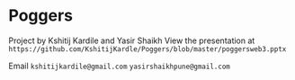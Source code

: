 # Poggers 

Project by Kshitij Kardile and Yasir Shaikh
View the presentation at `https://github.com/KshitijKardle/Poggers/blob/master/poggersweb3.pptx`

Email `kshitijkardile@gmail.com` `yasirshaikhpune@gmail.com` 

